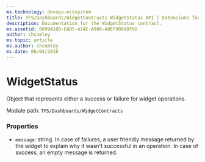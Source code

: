 ```yaml
---
ms.technology: devops-ecosystem
title: TFS/Dashboards/WidgetContracts WidgetStatus API | Extensions for Azure DevOps Services
description: Documentation for the WidgetStatus contract.
ms.assetid: 80994108-EAB5-414E-A986-A0EF90D9DF0D
author: chcomley
ms.topic: article
ms.author: chcomley
ms.date: 08/04/2016
---
```


# WidgetStatus

Object that represents either a success or failure for widget operations. 

Module path: `TFS/Dashboards/WidgetContracts`

### Properties

* `message`: string. In case of failures, a user friendly message returned by the widget to explain why it wasn't successful in an operation. In case of success, an empty message is returned. 

